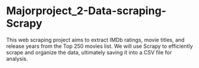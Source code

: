 # Majorproject_2-Data-scraping-Scrapy
This web scraping project aims to extract IMDb ratings, movie titles, and release years from the Top 250 movies list. We will use Scrapy to efficiently scrape and organize the data, ultimately saving it into a CSV file for analysis.
